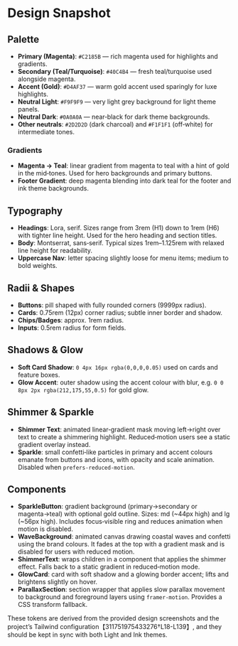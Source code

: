 # Design Snapshot

## Palette
- **Primary (Magenta)**: `#C2185B` — rich magenta used for highlights and gradients.
- **Secondary (Teal/Turquoise)**: `#40C4B4` — fresh teal/turquoise used alongside magenta.
- **Accent (Gold)**: `#D4AF37` — warm gold accent used sparingly for luxe highlights.
- **Neutral Light**: `#F9F9F9` — very light grey background for light theme panels.
- **Neutral Dark**: `#0A0A0A` — near‑black for dark theme backgrounds.
- **Other neutrals**: `#2D2D2D` (dark charcoal) and `#F1F1F1` (off‑white) for intermediate tones.

### Gradients
- **Magenta → Teal**: linear gradient from magenta to teal with a hint of gold in the mid‑tones. Used for hero backgrounds and primary buttons.
- **Footer Gradient**: deep magenta blending into dark teal for the footer and ink theme backgrounds.

## Typography
- **Headings**: Lora, serif. Sizes range from 3rem (H1) down to 1rem (H6) with tighter line height. Used for the hero heading and section titles.
- **Body**: Montserrat, sans‑serif. Typical sizes 1rem–1.125rem with relaxed line height for readability.
- **Uppercase Nav**: letter spacing slightly loose for menu items; medium to bold weights.

## Radii & Shapes
- **Buttons**: pill shaped with fully rounded corners (9999px radius).
- **Cards**: 0.75rem (12px) corner radius; subtle inner border and shadow.
- **Chips/Badges**: approx. 1rem radius.
- **Inputs**: 0.5rem radius for form fields.

## Shadows & Glow
- **Soft Card Shadow**: `0 4px 16px rgba(0,0,0,0.05)` used on cards and feature boxes.
- **Glow Accent**: outer shadow using the accent colour with blur, e.g. `0 0 8px 2px rgba(212,175,55,0.5)` for gold glow.

## Shimmer & Sparkle
- **Shimmer Text**: animated linear‑gradient mask moving left→right over text to create a shimmering highlight. Reduced‑motion users see a static gradient overlay instead.
- **Sparkle**: small confetti‑like particles in primary and accent colours emanate from buttons and icons, with opacity and scale animation. Disabled when `prefers-reduced-motion`.

## Components
- **SparkleButton**: gradient background (primary→secondary or magenta→teal) with optional gold outline. Sizes: md (~44px high) and lg (~56px high). Includes focus‑visible ring and reduces animation when motion is disabled.
- **WaveBackground**: animated canvas drawing coastal waves and confetti using the brand colours. It fades at the top with a gradient mask and is disabled for users with reduced motion.
- **ShimmerText**: wraps children in a component that applies the shimmer effect. Falls back to a static gradient in reduced‑motion mode.
- **GlowCard**: card with soft shadow and a glowing border accent; lifts and brightens slightly on hover.
- **ParallaxSection**: section wrapper that applies slow parallax movement to background and foreground layers using `framer-motion`. Provides a CSS transform fallback.

These tokens are derived from the provided design screenshots and the project’s Tailwind configuration【311751975433276†L18-L139】, and they should be kept in sync with both Light and Ink themes.
